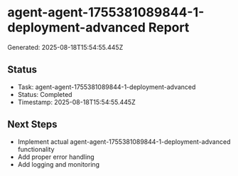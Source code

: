 # agent-agent-1755381089844-1-deployment-advanced Report

Generated: 2025-08-18T15:54:55.445Z

## Status
- Task: agent-agent-1755381089844-1-deployment-advanced
- Status: Completed
- Timestamp: 2025-08-18T15:54:55.445Z

## Next Steps
- Implement actual agent-agent-1755381089844-1-deployment-advanced functionality
- Add proper error handling
- Add logging and monitoring
